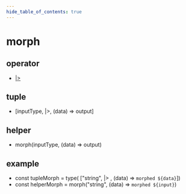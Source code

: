 ```yaml
---
hide_table_of_contents: true
---
```


# morph

## operator

-   [&vert;&gt;](./morph.md)

## tuple

-   [inputType, &vert;&gt;, (data) =&gt; output]

## helper

-   morph(inputType, (data) =&gt; output)

## example

-   const tupleMorph = type( ["string", &vert;&gt; , (data) =&gt; `morphed ${data}`]) <br/>
-   const helperMorph = morph("string", (data) =&gt; `morphed ${input}`) <br/>
